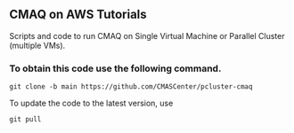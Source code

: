 ## CMAQ on AWS Tutorials

Scripts and code to run CMAQ on Single Virtual Machine or Parallel Cluster (multiple VMs).

### To obtain this code use the following command.

```
git clone -b main https://github.com/CMASCenter/pcluster-cmaq
```

To update the code to the latest version, use

```
git pull
```



